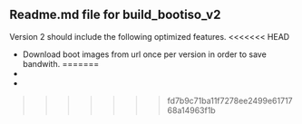 Readme.md file for build_bootiso_v2
-----------------------------------
Version 2 should include the following optimized features.
<<<<<<< HEAD

- Download boot images from url once per version in order to save bandwith.
=======
-
-
>>>>>>> fd7b9c71ba11f7278ee2499e6171768a14963f1b
